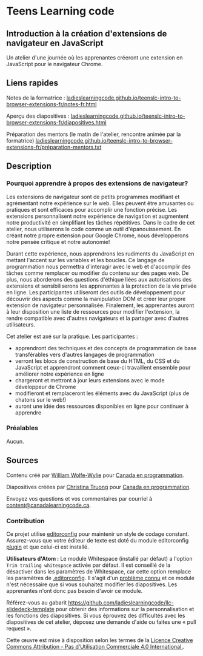 # Teens Learning code
## Introduction à la création d'extensions de navigateur en JavaScript

Un atelier d'une journée où les apprenantes créeront une extension en JavaScript pour le navigateur Chrome.

## Liens rapides

Notes de la formatrice : <a href="https://ladieslearningcode.github.io/teenslc-intro-to-browser-extensions-fr/notes-fr.html">ladieslearningcode.github.io/teenslc-intro-to-browser-extensions-fr/notes-fr.html</a>

Aperçu des diapositives : <a href="https://ladieslearningcode.github.io/teenslc-intro-to-browser-extensions-fr/diapositives.html">ladieslearningcode.github.io/teenslc-intro-to-browser-extensions-fr/diapositives.html</a>

Préparation des mentors (le matin de l'atelier, rencontre animée par la formatrice) <a href="https://ladieslearningcode.github.io/teenslc-intro-to-browser-extensions-fr/préparation-mentors.txt">ladieslearningcode.github.io/teenslc-intro-to-browser-extensions-fr/préparation-mentors.txt</a>

## Description

### Pourquoi apprendre à propos des extensions de navigateur?
Les extensions de navigateur sont de petits programmes modifiant et agrémentant notre expérience sur le web. Elles peuvent être amusantes ou pratiques et sont efficaces pour accomplir une fonction précise. Les extensions personnalisent notre expérience de navigation et augmentent notre productivité en simplifiant les tâches répétitives. Dans le cadre de cet atelier, nous utiliserons le code comme un outil d'épanouissement. En créant notre propre extension pour Google Chrome, nous développerons notre pensée critique et notre autonomie!

Durant cette expérience, nous apprendrons les rudiments du JavaScript en mettant l'accent sur les variables et les boucles. Ce langage de programmation nous permettra d'interagir avec le web et d'accomplir des tâches comme remplacer ou modifier du contenu sur des pages web. De plus, nous aborderons des questions d'éthique liées aux autorisations des extensions et sensibiliserons les apprenantes à la protection de la vie privée en ligne. Les participantes utiliseront des outils de développement pour découvrir des aspects comme la manipulation DOM et créer leur propre extension de navigateur personnalisée. Finalement, les apprenantes auront à leur disposition une liste de ressources pour modifier l'extension, la rendre compatible avec d'autres navigateurs et la partager avec d'autres utilisateurs.

Cet atelier est axé sur la pratique. Les participantes :
* apprendront des techniques et des concepts de programmation de base transférables vers d'autres langages de programmation
* verront les blocs de construction de base du HTML, du CSS et du JavaScript et apprendront comment ceux-ci travaillent ensemble pour améliorer notre expérience en ligne
* chargeront et mettront à jour leurs extensions avec le mode développeur de Chrome
* modifieront et remplaceront les éléments avec du JavaScript (plus de chatons sur le web!)
* auront une idée des ressources disponibles en ligne pour continuer à apprendre

### Préalables
Aucun.

## Sources

Contenu créé par [William Wolfe-Wylie](http://www.wolfewylie.com) pour [Canada en programmation](http://canadalearningcode.ca).

Diapositives créées par [Christina Truong](http://christinatruong.com) pour [Canada en programmation](http://canadalearningcode.ca).

Envoyez vos questions et vos commentaires par courriel à <content@canadalearningcode.ca>.

### Contribution

Ce projet utilise [editorconfig](http://editorconfig.org/) pour maintenir un style de codage constant. Assurez-vous que votre éditeur de texte est doté du module editorconfig [plugin](http://editorconfig.org/#download) et que celui-ci est installé.

**Utilisateurs d'Atom :** Le module Whitespace (installé par défaut) a l'option `Trim trailing whitespace` activée par défaut. Il est conseillé de la désactiver dans les paramètres de Whitespace, car cette option remplace les paramètres de [.editorconfig](.editorconfig). Il s'agit d'un [problème connu](https://github.com/sindresorhus/atom-editorconfig/issues/3) et ce module n'est nécessaire que si vous souhaitez modifier les diapositives. Les apprenantes n'ont donc pas besoin d'avoir ce module.

Référez-vous au gabarit https://github.com/ladieslearningcode/llc-slidedeck-template pour obtenir des informations sur la personnalisation et les fonctions des diapositives. Si vous éprouvez des difficultés avec les diapositives de cet atelier, déposez une demande d'aide ou faites une « pull request ».

Cette œuvre est mise à disposition selon les termes de la <a rel="license" href="https://creativecommons.org/licenses/by-nc/4.0/deed.fr">Licence Creative Commons Attribution - Pas d’Utilisation Commerciale 4.0 International.</a>.
